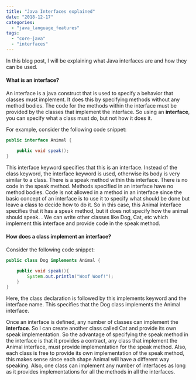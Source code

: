 ```yaml
---
title: "Java Interfaces explained"
date: "2018-12-17"
categories: 
  - "java_language_features"
tags: 
  - "core-java"
  - "interfaces"
---
```


In this blog post, I will be explaining what Java interfaces are and how they can be used.

#### What is an interface?

An interface is a java construct that is used to specify a behavior that classes must implement. It does this by specifying methods without any method bodies. The code for the methods within the interface must be provided by the classes that implement the interface. So using an **interface**, you can specify what a class must do, but not how it does it.

For example, consider the following code snippet:

````java
public interface Animal {

    public void speak();
}
````

This interface keyword specifies that this is an interface. Instead of the class keyword, the interface keyword is used, otherwise its body is very similar to a class. There is a speak method within this interface. There is no code in the speak method. Methods specified in an interface have no method bodies. Code is not allowed in a method in an interface since the basic concept of an interface is to use it to specify what should be done but leave a class to decide how to do it. So in this case, this Animal interface specifies that it has a speak method, but it does not specify how the animal should speak. . We can write other classes like Dog, Cat, etc which implement this interface and provide code in the speak method.

#### How does a class implement an interface?

Consider the following code snippet:

````java
public class Dog implements Animal {

    public void speak(){
        System.out.println("Woof Woof!");
    }
}
````

Here, the class declaration is followed by this implements keyword and the interface name. This specifies that the Dog class implements the Animal interface.

Once an interface is defined, any number of classes can implement the **interface**. So I can create another class called Cat and provide its own speak implementation. So the advantage of specifying the speak method in the interface is that it provides a contract, any class that implement the Animal interface, must provide implementation for the speak method. Also, each class is free to provide its own implementation of the speak method, this makes sense since each shape Animal will have a different way speaking. Also, one class can implement any number of interfaces as long as it provides implementations for all the methods in all the interfaces.
